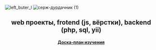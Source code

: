 ![left_buter_l](https://github.com/CoolCoolOne/CoolCoolOne/assets/162994571/6e6920d9-a42d-4239-b4e7-394044d4d4f7)  ![серж-дурдачник (1)](https://github.com/CoolCoolOne/CoolCoolOne/assets/162994571/838f0e7f-72ae-4a65-9172-5cc3a51cea86)

 <h2 align="center"> web проекты, frotend (js, вёрстки), backend (php, sql, yii)

<h4 align="center"><a href="https://app.mural.co/t/maway20241947/m/maway20241947/1711963790644/4e3b5d640f7c7987209a11f9bafbb7dcec4578c1?sender=u9737e08a3114d1fcde8b6509" target="_blank">Доска-план изучения</a>
